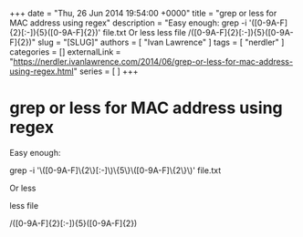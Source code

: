 +++
date = "Thu, 26 Jun 2014 19:54:00 +0000"
title = "grep or less for MAC address using regex"
description = "Easy enough: grep -i '\([0-9A-F]\{2\}[:-]\)\{5\}\([0-9A-F]\{2\}\)' file.txt Or less less file /([0-9A-F]{2}[:-]){5}([0-9A-F]{2})"
slug = "[SLUG]"
authors = [ "Ivan Lawrence" ]
tags = [ "nerdler" ]
categories = []
externalLink = "https://nerdler.ivanlawrence.com/2014/06/grep-or-less-for-mac-address-using-regex.html"
series = [ ]
+++

# grep or less for MAC address using regex

Easy enough:  
  

grep -i '\\(\[0-9A-F\]\\{2\\}\[:-\]\\)\\{5\\}\\(\[0-9A-F\]\\{2\\}\\)' file.txt

  

Or less

less file

/(\[0-9A-F\]{2}\[:-\]){5}(\[0-9A-F\]{2})